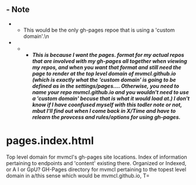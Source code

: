## - Note
 - - This would be the only gh-pages repoe that is using a 'custom domain'.\n
 - - - ___This is because I want the pages.<descriptiveName> format for my actual repos that are involved with my gh-pages all together when viewing my repos, and when you want that format and still need the page to render at the top level domain of mvmcl.github.io (which is exactly what the 'custom domain' is going to be defined as in the settings/pages.... Otherwise, you need to name your repo mvmcl.github.io and you wouldn't need to use a 'custom domain' becuse that is what it would load at.) I don't know if I have coonfused myself with this todler note or not, mbut I'll find out when I come back in X/Time and have to relearn the provcess and rules/options for using gh-pages.___


# pages.index.html
Top level domain for mvmcl's gh-pages site locations. Index of information pertaining to endpoints and 'content' existing there. Organized or Indexed, or A I or GpU? GH-Pages directory for mvmcl pertaining to the topest level domain in a/this sense which would be mvmcl.github.io, T=
